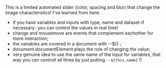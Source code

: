 This is a limited automated slider (color, spacing and blur) that change the image characteristics!
I've learned from here: 
- if you have variables and inputs with type, name and dataset-if necessary- you can control the values in real time!
- change and mousemove are events that complement eachother for more interaction;
- the variables are covered in a document with --${} ;
- document.documentElement plays the role of changing the value;
- very genuine idea to use the same name of the input for variables, that way you can controll all three by just putting `--${this.name}` !!
